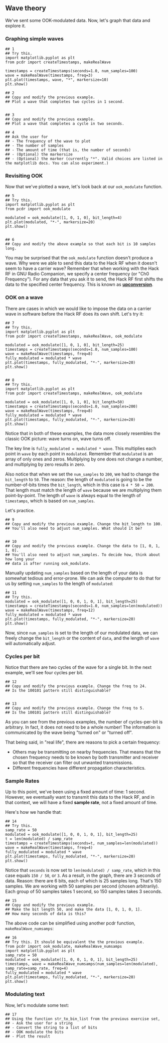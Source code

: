 ## Wave theory

We've sent some OOK-modulated data. Now, let's graph that data and explore it.

### Graphing simple waves

```python3
## 1
## Try this.
import matplotlib.pyplot as plt
from pcdr import createTimestamps, makeRealWave

timestamps = createTimestamps(seconds=1.0, num_samples=100)
wave = makeRealWave(timestamps, freq=3)
plt.plot(timestamps, wave, "*", markersize=10)
plt.show()

## 2
## Copy and modify the previous example.
## Plot a wave that completes two cycles in 1 second.


## 3
## Copy and modify the previous example.
## Plot a wave that completes a cycle in two seconds.

## 4
## Ask the user for
## - The frequency of the wave to plot
## - The number of samples
## - The amount of time (that is, the number of seconds)
## - (Optional) the markersize
## - (Optional) the marker (currently "*". Valid choices are listed in the matplotlib docs. You can also experiment.)
```

### Revisiting OOK

Now that we've plotted a wave, let's look back at our `ook_modulate` function.

```python3
## 5
## Try this.
import matplotlib.pyplot as plt
from pcdr import ook_modulate

modulated = ook_modulate([1, 0, 1, 0], bit_length=4)
plt.plot(modulated, "*-", markersize=20)
plt.show()


## 6
## Copy and modify the above example so that each bit is 10 samples long.
```

You may be surprised that the `ook_modulate` function doesn't produce a wave. Why were we able to send this data to the Hack RF when it doesn't seem to have a carrier wave? Remember that when working with the Hack RF in GNU Radio Companion, we specify a center frequency (or "Ch0 Frequency"). For any data that you ask it to send, the Hack RF first shifts the data to the specified center frequency. This is known as [**upconversion**](https://github.com/python-can-define-radio/sdr-course/blob/main/classroom_activities/Ch05_Concepts/010_UC_DC.md).

### OOK on a wave

There are cases in which we would like to impose the data on a carrier wave in software before the Hack RF does its own shift. Let's try it:

```python3
## 7
## Try this.
import matplotlib.pyplot as plt
from pcdr import createTimestamps, makeRealWave, ook_modulate

modulated = ook_modulate([1, 0, 1, 0], bit_length=25)
timestamps = createTimestamps(seconds=1.0, num_samples=100)
wave = makeRealWave(timestamps, freq=8)
fully_modulated = modulated * wave
plt.plot(timestamps, fully_modulated, "*-", markersize=20)
plt.show()


## 8
## Try this.
import matplotlib.pyplot as plt
from pcdr import createTimestamps, makeRealWave, ook_modulate

modulated = ook_modulate([1, 0, 1, 0], bit_length=50)
timestamps = createTimestamps(seconds=1.0, num_samples=200)
wave = makeRealWave(timestamps, freq=8)
fully_modulated = modulated * wave
plt.plot(timestamps, fully_modulated, "*-", markersize=20)
plt.show()
```

Notice that in both of these examples, the data more closely resembles the classic OOK picture: wave turns on, wave turns off.

The key line is `fully_modulated = modulated * wave`. This multiplies each point in `wave` by each point in `modulated`. Remember that `modulated` is an array of only ones and zeros. Multiplying by one does not change a number, and multiplying by zero results in zero.


Also notice that when we set the `num_samples` to `200`, we had to change the `bit_length` to `50`. The reason: the length of `modulated` is going to be the number-of-bits times the `bit_length`, which in this case is `4 * 50 = 200`. That length must match the length of `wave` because we are multiplying them point-by-point. The length of `wave` is always equal to the length of `timestamps`, which is based on `num_samples`.

Let's practice.

```python3
## 9
## Copy and modify the previous example. Change the bit_length to 100.
## You'll also need to adjust num_samples. What should it be?


## 10
## Copy and modify the previous example. Change the data to [1, 0, 1, 1, 0].
## You'll also need to adjust num_samples. To decide how, think about how long your
## data is after running ook_modulate.
```

Manually updating `num_samples` based on the length of your data is somewhat tedious and error-prone. We can ask the computer to do that for us by setting `num_samples` to the length of `modulated`:

```python3
## 11
## Try this.
modulated = ook_modulate([1, 0, 0, 1, 0, 1], bit_length=25)
timestamps = createTimestamps(seconds=1.0, num_samples=len(modulated))
wave = makeRealWave(timestamps, freq=12)
fully_modulated = modulated * wave
plt.plot(timestamps, fully_modulated, "*-", markersize=20)
plt.show()
```

Now, since `num_samples` is set to the length of our modulated data, we can freely change the `bit_length` or the content of `data`, and the length of `wave` will automatically adjust.

### Cycles per bit

Notice that there are two cycles of the wave for a single bit. In the next example, we'll see four cycles per bit.

```python3
## 12
## Copy and modify the previous example. Change the freq to 24.
## Is the 100101 pattern still distinguishable?


## 13
## Copy and modify the previous example. Change the freq to 5.
## Is the 100101 pattern still distinguishable?
```

As you can see from the previous examples, the number of cycles-per-bit is arbitrary. In fact, it does not need to be a whole number! The information is communicated by the wave being "turned on" or "turned off".

That being said, in "real life", there are reasons to pick a certain frequency:
- Others may be transmitting on nearby frequencies. That means that the chosen frequency needs to be known by both transmitter and receiver so that the receiver can filter out unwanted transmissions.
- Different frequencies have different propagation characteristics.

### Sample Rates

Up to this point, we've been using a fixed amount of time: 1 second. However, we eventually want to transmit this data to the Hack RF, and in that context, we will have a fixed **sample rate**, not a fixed amount of time.

Here's how we handle that:

```python3
## 14
## Try this.
samp_rate = 50
modulated = ook_modulate([1, 0, 0, 1, 0, 1], bit_length=25)
t = len(modulated) / samp_rate
timestamps = createTimestamps(seconds=t, num_samples=len(modulated))
wave = makeRealWave(timestamps, freq=4)
fully_modulated = modulated * wave
plt.plot(timestamps, fully_modulated, "*-", markersize=20)
plt.show()
```

Notice that `seconds` is now set to `len(modulated) / samp_rate`, which in this case equals `150 / 50`, or `3`. As a result, in the graph, there are 3 seconds of data. Reason: there are 6 bits, each of which is 25 samples long. That's 150 samples. We are working with 50 samples per second (chosen arbitrarily). Each group of 50 samples takes 1 second, so 150 samples takes 3 seconds.

```python3
## 15
## Copy and modify the previous example.
## Make the bit length 50, and make the data [1, 0, 1, 0, 1].
## How many seconds of data is this?
```

The above code can be simplified using another pcdr function, `makeRealWave_numsamps`:

```python3
## 16
## Try this. It should be equivalent the the previous example.
from pcdr import ook_modulate, makeRealWave_numsamps
import matplotlib.pyplot as plt
samp_rate = 50
modulated = ook_modulate([1, 0, 0, 1, 0, 1], bit_length=25)
timestamps, wave = makeRealWave_numsamps(num_samples=len(modulated), samp_rate=samp_rate, freq=4)
fully_modulated = modulated * wave
plt.plot(timestamps, fully_modulated, "*-", markersize=20)
plt.show()

```

### Modulating text

Now, let's modulate some text:

```python3
## 17
## Using the function str_to_bin_list from the previous exercise set, 
## - Ask the user for a string
## - Convert the string to a list of bits
## - OOK modulate the bits
## - Plot the result 
```
